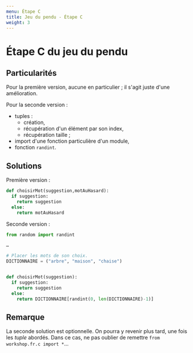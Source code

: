 ```yaml
---
menu: Étape C
title: Jeu du pendu - Étape C
weight: 3
---
```


# Étape C du jeu du pendu

## Particularités

Pour la première version, aucune en particulier ; il s'agit juste d'une amélioration.

Pour la seconde version :

- tuples :
  - création,
  - récupération d'un élément par son index,
  - récupération taille ;
- import d'une fonction particulière d'un module,
- fonction `randint`.

## Solutions

Première version :

```python
def choisirMot(suggestion,motAuHasard):
  if suggestion:
    return suggestion
  else:
    return motAuHasard
```

Seconde version :

```python
from random import randint

…

# Placer les mots de son choix.
DICTIONNAIRE = ("arbre", "maison", "chaise")


def choisirMot(suggestion):
  if suggestion:
    return suggestion
  else:
    return DICTIONNAIRE[randint(0, len(DICTIONNAIRE)-1)]
```

## Remarque

La seconde solution est optionnelle. On pourra y revenir plus tard, une fois les *tuple* abordés. Dans ce cas, ne pas oublier de remettre `from workshop.fr.c import *`…